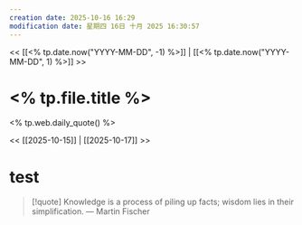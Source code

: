 ```yaml
---
creation date: 2025-10-16 16:29
modification date: 星期四 16日 十月 2025 16:30:57
---
```


<< [[<% tp.date.now("YYYY-MM-DD", -1) %>]] | [[<% tp.date.now("YYYY-MM-DD", 1) %>]] >>

# <% tp.file.title %>

<% tp.web.daily_quote() %>

<< [[2025-10-15]] | [[2025-10-17]] >>

# test

> [!quote] Knowledge is a process of piling up facts; wisdom lies in their simplification.
> — Martin Fischer
